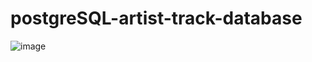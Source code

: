 # postgreSQL-artist-track-database

![image](https://github.com/ShayEllis/postgreSQL-artist-track-database/assets/58398990/a1f43fe9-e630-4ca1-a577-db2a1da91f8c)

